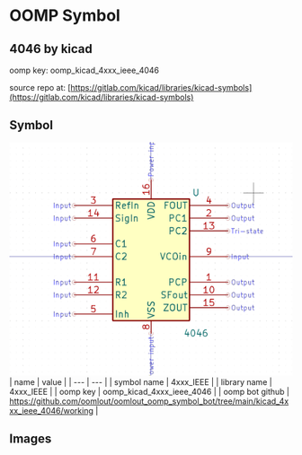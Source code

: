 # OOMP Symbol  
## 4046  by kicad  
  
oomp key: oomp_kicad_4xxx_ieee_4046  
  
source repo at: [https://gitlab.com/kicad/libraries/kicad-symbols](https://gitlab.com/kicad/libraries/kicad-symbols)  
## Symbol  
  
[![working.png](working_600.png)](working.png)  
| name | value | 
| --- | --- | 
| symbol name | 4xxx_IEEE | 
| library name | 4xxx_IEEE | 
| oomp key | oomp_kicad_4xxx_ieee_4046 | 
| oomp bot github | https://github.com/oomlout/oomlout_oomp_symbol_bot/tree/main/kicad_4xxx_ieee_4046/working | 
## Images  
